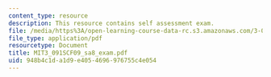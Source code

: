 ```yaml
---
content_type: resource
description: This resource contains self assessment exam.
file: /media/https%3A/open-learning-course-data-rc.s3.amazonaws.com/3-091sc-introduction-to-solid-state-chemistry-fall-2010/948b4c1da1d9e4054696976755c4e054_MIT3_091SCF09_sa8_exam.pdf
file_type: application/pdf
resourcetype: Document
title: MIT3_091SCF09_sa8_exam.pdf
uid: 948b4c1d-a1d9-e405-4696-976755c4e054
---
```

